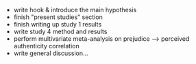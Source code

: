 * write hook & introduce the main hypothesis
* finish "present studies" section
* finish writing up study 1 results  
* write study 4 method and results  
* perform multivariate meta-analysis on prejudice --> perceived authenticity correlation  
* write general discussion...
